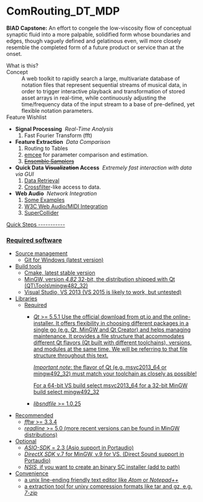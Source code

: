 # ComRouting_DT_MDP
<b>BIAD Capstone:</b>
An effort to congele the low-viscosity flow of conceptual synaptic fluid into a more palpable, solidified form whose boundaries and edges, though vaguely defined and gelatinous even, will more closely resemble the completed form of a future product or service than at the onset.

<dl>What is this?
	<dt>Concept</dt>
			<dd>A web toolkit to rapidly search a large, multivariate database of notation files that represent sequential streams of musical data, in order to trigger interactive playback and transformation of stored asset arrays in real-time, while continuously adjusting the time/frequency data of the input stream to a base of pre-defined, yet flexible notation parameters.<dd>
	<dt>Feature Wishlist</dt>
		<ul>
				<li><b>Signal Processing</b>
					<i>&nbsp;Real-Time Analysis</i>
						<ol>
							<li>Fast Fourier Transform (fft)</li>
						</ol>
				</li>
				<li><b>Feature Extraction</b>
					<i>&nbsp;Data Comparison</i>
						<ol>
							<li>Routing to Tables</li>
							<li><a href="https://github.com/dfm/emcee.git" target="_blank">emcee</a> for parameter comparison and estimation.</li>
							<li><s><a href="http://msp.org/camcos/2010/5-1/p04.xhtml" target="_blank">Ensemble Samplers</a></s></li>
						</ol>
				</li>
				<li><b>Quick Data <s>Visualization</s> Access</b>
					<i>&nbsp;Extremely fast interaction with data via GUI</i>
						<ol>
						  <li><a href="https://github.com/mmckegg/json-query" target="_blank">Data Retrieval</a>
							<li><a href="http://square.github.io/crossfilter/" target="_blank">Crossfilter</a>-like access to data.</li>
						</ol>
				</li>
				<li><b>Web Audio</b>
					<i>&nbsp;Network Integration</i>
						<ol>
						  <li><a href="https://github.com/mmckegg" target="_blank">Some Examples</a>
							<li><a href="https://github.com/WebAudio/web-midi-api" target="_blank">W3C Web Audio/MIDI Integration</li>
							<li><a href="http://supercollider.github.io/" target="_blank">SuperCollider</li>
						</ol>
				</li>
		</ul>
</dl>
Quick Steps
-----------

### Required software

- Source management
  - Git for Windows (latest version)
- Build tools
  - Cmake, latest stable version
  - MinGW, version *4.82* 32-bit, the distribution shipped with Qt (QT\Tools\mingw482_32)
  - Visual Studio, VS 2013 (VS 2015 is likely to work, but untested)
- Libraries
  - Required
    - *Qt* >= 5.5.1
        Use the official download from qt.io and the online-installer. It offers
        flexibility in choosing different packages in a single go (e.g. Qt,
        MinGW and Qt Creator) and helps managing maintenance. It provides a
        file structure that accommodates different Qt flavors (Qt built with
        different toolchains), versions, and modules at the same time. We will
        be referring to that file structure throughout this text.

        *Important note*: the flavor of Qt (e.g. msvc2013_64 or mingw492_32) must
        match your toolchain as closely as possible!

        For a 64-bit VS build select msvc2013_64
        for a 32-bit MinGW build select mingw492_32
    - *libsndfile* >= 1.0.25
- Recommended
  - *fftw* >= 3.3.4
  - *readline* >= 5.0 (more recent versions can be found in MinGW distributions)
- Optional
  - *ASIO-SDK* = 2.3 (Asio support in Portaudio)
  - *DirectX SDK* v.7 for MinGW, v.9 for VS. (Direct Sound support in Portaudio)
  - *NSIS*, if you want to create an binary SC installer (add to path)
- Convenience
  - a unix line-ending friendly text editor like *Atom* or *Notepad++*
  - a extraction tool for unixy compression formats like tar and gz, e.g. *7-zip*


